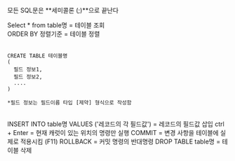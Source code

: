 모든 SQL문은 **세미콜론 (;)**으로 끝난다  

Select * from table명 = 테이블 조회  
ORDER BY 정렬기준 = 테이블 정렬  
<br>
```
CREATE TABLE 테이블명
(
  필드 정보1,
  필드 정보2,
  ....
)

*필드 정보는 필드이름 타입 [제약] 형식으로 작성함
```
<br>
INSERT INTO table명 VALUES ('레코드의 각 필드값') = 레코드의 필드값 삽입  
ctrl + Enter = 현재 캐럿이 있는 위치의 명령만 실행  
COMMIT = 변경 사항을 테이블에 실제로 적용시킴 (F11)  
ROLLBACK = 커밋 명령의 반대명령  
DROP TABLE table명 = 테이블 삭제

<br>
